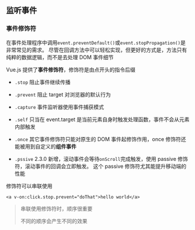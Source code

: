 ## 监听事件

### 事件修饰符

在事件处理程序中调用`event.preventDefault()`或`event.stopPropagation()`是非常常见的需求。
尽管在回调方法中可以轻松实现，但更好的方式是，方法只有纯粹的数据逻辑，而不是去处理 DOM 事件细节

Vue.js 提供了**事件修饰符**，修饰符是由点开头的指令后缀

- `.stop` 阻止事件继续传播

- `.prevent` 阻止 target 对浏览器的默认行为

- `.capture` 事件监听器使用事件捕获模式

- `.self` 只当在 event.target 是当前元素自身时触发处理函数，事件不会从元素内部触发

- `.once` 其它事件修饰符只能对原生的 DOM 事件起修饰作用，once 修饰符还能被用到自定义的**组件事件**

- `.pssive` 2.3.0 新增，滚动事件会等待`onScroll`完成触发，使用 passive 修饰符，滚动事件的回调会立即触发。
  这个 passive 修饰符尤其能提升移动端的性能

修饰符可以串联使用

```
<a v-on:click.stop.prevent="doThat">hello world</a>
```

> 串联使用修饰符时，顺序很重要
>
> 不同的顺序会产生不同的效果
